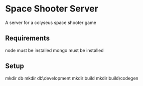 # Space Shooter Server

A server for a colyseus space shooter game

## Requirements

node must be installed
mongo must be installed

## Setup

mkdir db
mkdir db\development
mkdir build
mkdir build\codegen

